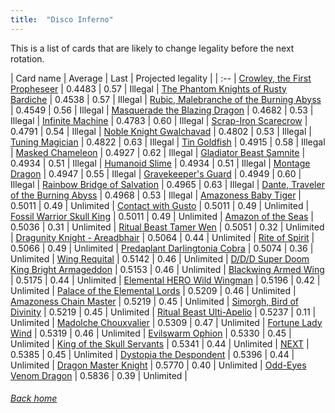 ```yaml
---
title:  "Disco Inferno"
---
```


This is a list of cards that are likely to change legality before the next rotation.

| Card name | Average | Last | Projected legality |
| :-- |
[Crowley, the First Propheseer](https://db.ygoprodeck.com/card/?search=Crowley,%20the%20First%20Propheseer) | 0.4483 | 0.57 | Illegal |
[The Phantom Knights of Rusty Bardiche](https://db.ygoprodeck.com/card/?search=The%20Phantom%20Knights%20of%20Rusty%20Bardiche) | 0.4538 | 0.57 | Illegal |
[Rubic, Malebranche of the Burning Abyss](https://db.ygoprodeck.com/card/?search=Rubic,%20Malebranche%20of%20the%20Burning%20Abyss) | 0.4549 | 0.56 | Illegal |
[Masquerade the Blazing Dragon](https://db.ygoprodeck.com/card/?search=Masquerade%20the%20Blazing%20Dragon) | 0.4682 | 0.53 | Illegal |
[Infinite Machine](https://db.ygoprodeck.com/card/?search=Infinite%20Machine) | 0.4783 | 0.60 | Illegal |
[Scrap-Iron Scarecrow](https://db.ygoprodeck.com/card/?search=Scrap-Iron%20Scarecrow) | 0.4791 | 0.54 | Illegal |
[Noble Knight Gwalchavad](https://db.ygoprodeck.com/card/?search=Noble%20Knight%20Gwalchavad) | 0.4802 | 0.53 | Illegal |
[Tuning Magician](https://db.ygoprodeck.com/card/?search=Tuning%20Magician) | 0.4822 | 0.63 | Illegal |
[Tin Goldfish](https://db.ygoprodeck.com/card/?search=Tin%20Goldfish) | 0.4915 | 0.58 | Illegal |
[Masked Chameleon](https://db.ygoprodeck.com/card/?search=Masked%20Chameleon) | 0.4927 | 0.62 | Illegal |
[Gladiator Beast Samnite](https://db.ygoprodeck.com/card/?search=Gladiator%20Beast%20Samnite) | 0.4934 | 0.51 | Illegal |
[Humanoid Slime](https://db.ygoprodeck.com/card/?search=Humanoid%20Slime) | 0.4934 | 0.51 | Illegal |
[Montage Dragon](https://db.ygoprodeck.com/card/?search=Montage%20Dragon) | 0.4947 | 0.55 | Illegal |
[Gravekeeper's Guard](https://db.ygoprodeck.com/card/?search=Gravekeeper's%20Guard) | 0.4949 | 0.60 | Illegal |
[Rainbow Bridge of Salvation](https://db.ygoprodeck.com/card/?search=Rainbow%20Bridge%20of%20Salvation) | 0.4965 | 0.63 | Illegal |
[Dante, Traveler of the Burning Abyss](https://db.ygoprodeck.com/card/?search=Dante,%20Traveler%20of%20the%20Burning%20Abyss) | 0.4968 | 0.53 | Illegal |
[Amazoness Baby Tiger](https://db.ygoprodeck.com/card/?search=Amazoness%20Baby%20Tiger) | 0.5011 | 0.49 | Unlimited |
[Contact with Gusto](https://db.ygoprodeck.com/card/?search=Contact%20with%20Gusto) | 0.5011 | 0.49 | Unlimited |
[Fossil Warrior Skull King](https://db.ygoprodeck.com/card/?search=Fossil%20Warrior%20Skull%20King) | 0.5011 | 0.49 | Unlimited |
[Amazon of the Seas](https://db.ygoprodeck.com/card/?search=Amazon%20of%20the%20Seas) | 0.5036 | 0.31 | Unlimited |
[Ritual Beast Tamer Wen](https://db.ygoprodeck.com/card/?search=Ritual%20Beast%20Tamer%20Wen) | 0.5051 | 0.32 | Unlimited |
[Dragunity Knight - Areadbhair](https://db.ygoprodeck.com/card/?search=Dragunity%20Knight%20-%20Areadbhair) | 0.5064 | 0.44 | Unlimited |
[Rite of Spirit](https://db.ygoprodeck.com/card/?search=Rite%20of%20Spirit) | 0.5066 | 0.49 | Unlimited |
[Predaplant Darlingtonia Cobra](https://db.ygoprodeck.com/card/?search=Predaplant%20Darlingtonia%20Cobra) | 0.5074 | 0.36 | Unlimited |
[Wing Requital](https://db.ygoprodeck.com/card/?search=Wing%20Requital) | 0.5142 | 0.46 | Unlimited |
[D/D/D Super Doom King Bright Armageddon](https://db.ygoprodeck.com/card/?search=D/D/D%20Super%20Doom%20King%20Bright%20Armageddon) | 0.5153 | 0.46 | Unlimited |
[Blackwing Armed Wing](https://db.ygoprodeck.com/card/?search=Blackwing%20Armed%20Wing) | 0.5175 | 0.44 | Unlimited |
[Elemental HERO Wild Wingman](https://db.ygoprodeck.com/card/?search=Elemental%20HERO%20Wild%20Wingman) | 0.5196 | 0.42 | Unlimited |
[Palace of the Elemental Lords](https://db.ygoprodeck.com/card/?search=Palace%20of%20the%20Elemental%20Lords) | 0.5209 | 0.46 | Unlimited |
[Amazoness Chain Master](https://db.ygoprodeck.com/card/?search=Amazoness%20Chain%20Master) | 0.5219 | 0.45 | Unlimited |
[Simorgh, Bird of Divinity](https://db.ygoprodeck.com/card/?search=Simorgh,%20Bird%20of%20Divinity) | 0.5219 | 0.45 | Unlimited |
[Ritual Beast Ulti-Apelio](https://db.ygoprodeck.com/card/?search=Ritual%20Beast%20Ulti-Apelio) | 0.5237 | 0.11 | Unlimited |
[Madolche Chouxvalier](https://db.ygoprodeck.com/card/?search=Madolche%20Chouxvalier) | 0.5309 | 0.47 | Unlimited |
[Fortune Lady Wind](https://db.ygoprodeck.com/card/?search=Fortune%20Lady%20Wind) | 0.5319 | 0.46 | Unlimited |
[Evilswarm Ophion](https://db.ygoprodeck.com/card/?search=Evilswarm%20Ophion) | 0.5330 | 0.45 | Unlimited |
[King of the Skull Servants](https://db.ygoprodeck.com/card/?search=King%20of%20the%20Skull%20Servants) | 0.5341 | 0.44 | Unlimited |
[NEXT](https://db.ygoprodeck.com/card/?search=NEXT) | 0.5385 | 0.45 | Unlimited |
[Dystopia the Despondent](https://db.ygoprodeck.com/card/?search=Dystopia%20the%20Despondent) | 0.5396 | 0.44 | Unlimited |
[Dragon Master Knight](https://db.ygoprodeck.com/card/?search=Dragon%20Master%20Knight) | 0.5770 | 0.40 | Unlimited |
[Odd-Eyes Venom Dragon](https://db.ygoprodeck.com/card/?search=Odd-Eyes%20Venom%20Dragon) | 0.5836 | 0.39 | Unlimited |

###### [Back home](index)